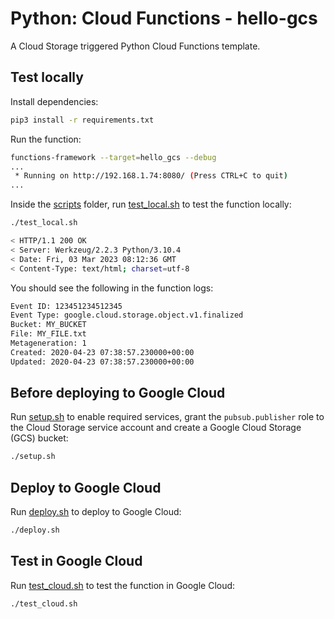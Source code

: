 # Python: Cloud Functions - hello-gcs

A Cloud Storage triggered Python Cloud Functions template.

## Test locally

Install dependencies:

```sh
pip3 install -r requirements.txt
```

Run the function:

```sh
functions-framework --target=hello_gcs --debug
...
 * Running on http://192.168.1.74:8080/ (Press CTRL+C to quit)
...
```

Inside the [scripts](scripts) folder, run [test_local.sh](scripts/test.sh) to
test the function locally:

```sh
./test_local.sh

< HTTP/1.1 200 OK
< Server: Werkzeug/2.2.3 Python/3.10.4
< Date: Fri, 03 Mar 2023 08:12:36 GMT
< Content-Type: text/html; charset=utf-8
```

You should see the following in the function logs:

```sh
Event ID: 123451234512345
Event Type: google.cloud.storage.object.v1.finalized
Bucket: MY_BUCKET
File: MY_FILE.txt
Metageneration: 1
Created: 2020-04-23 07:38:57.230000+00:00
Updated: 2020-04-23 07:38:57.230000+00:00
```

## Before deploying to Google Cloud

Run [setup.sh](scripts/setup.sh) to enable required services, grant the
`pubsub.publisher` role to the Cloud Storage service account and create a Google
Cloud Storage (GCS) bucket:

```sh
./setup.sh
```

## Deploy to Google Cloud

Run [deploy.sh](scripts/deploy.sh) to deploy to Google Cloud:

```sh
./deploy.sh
```

## Test in Google Cloud

Run [test_cloud.sh](scripts/test_cloud.sh) to test the function in Google Cloud:

```sh
./test_cloud.sh
```
